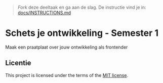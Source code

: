 > _Fork_ deze deeltaak en ga aan de slag. 
De instructie vind je in: [docs/INSTRUCTIONS.md](docs/INSTRUCTIONS.md)

# Schets je ontwikkeling - Semester 1

Maak een praatplaat over jouw ontwikkeling als frontender

## Licentie

This project is licensed under the terms of the [MIT license](./LICENSE).
